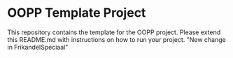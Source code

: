 # OOPP Template Project

This repository contains the template for the OOPP project. Please extend this README.md with instructions on how to run your project.
"New change in FrikandelSpeciaal" 
